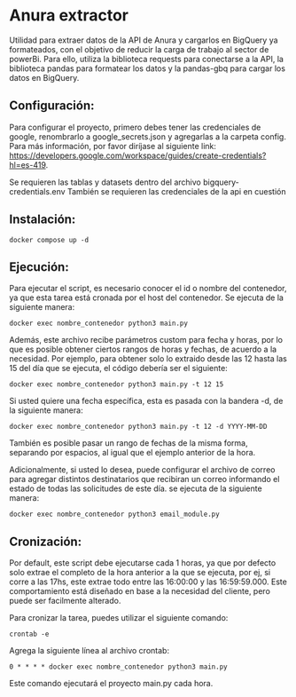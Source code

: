# Anura extractor

Utilidad para extraer datos de la API de Anura y cargarlos en BigQuery ya formateados, con el objetivo de reducir la carga de trabajo al sector de powerBi.
Para ello, utiliza la biblioteca requests para conectarse a la API, la biblioteca pandas para formatear los datos y la pandas-gbq para cargar los datos en BigQuery.

## Configuración:

Para configurar el proyecto, primero debes tener las credenciales de google, renombrarlo a google_secrets.json y agregarlas a la carpeta config. Para más información, por favor diríjase al siguiente link:
https://developers.google.com/workspace/guides/create-credentials?hl=es-419.

Se requieren las tablas y datasets dentro del archivo bigquery-credentials.env
También se requieren las credenciales de la api en cuestión

## Instalación:

``docker compose up -d``

## Ejecución:

Para ejecutar el script, es necesario conocer el id o nombre del contenedor, ya que esta tarea está cronada por el host del contenedor.
Se ejecuta de la siguiente manera:

``docker exec nombre_contenedor python3 main.py``

Además, este archivo recibe parámetros custom para fecha y horas, por lo que es posible obtener ciertos rangos de horas y fechas, de acuerdo a la necesidad.
Por ejemplo, para obtener solo lo extraido desde las 12 hasta las 15 del día que se ejecuta, el código debería ser el siguiente:

``docker exec nombre_contenedor python3 main.py -t 12 15``

Si usted quiere una fecha específica, esta es pasada con la bandera -d, de la siguiente manera:

``docker exec nombre_contenedor python3 main.py -t 12 -d YYYY-MM-DD``

También es posible pasar un rango de fechas de la misma forma, separando por espacios, al igual que el ejemplo anterior de la hora.

Adicionalmente, si usted lo desea, puede configurar el archivo de correo para agregar distintos destinatarios que recibiran un correo informando el estado de todas las solicitudes de este día.
se ejecuta de la siguiente manera:

``docker exec nombre_contenedor python3 email_module.py``

## Cronización:

Por default, este script debe ejecutarse cada 1 horas, ya que por defecto solo extrae el completo de la hora anterior a la que se ejecuta, por ej, si corre a las 17hs, este extrae todo entre las 16:00:00 y las 16:59:59.000.
Este comportamiento está diseñado en base a la necesidad del cliente, pero puede ser facilmente alterado.

Para cronizar la tarea, puedes utilizar el siguiente comando:

``crontab -e``

Agrega la siguiente línea al archivo crontab:

``0 * * * * docker exec nombre_contenedor python3 main.py``

Este comando ejecutará el proyecto main.py cada hora.
